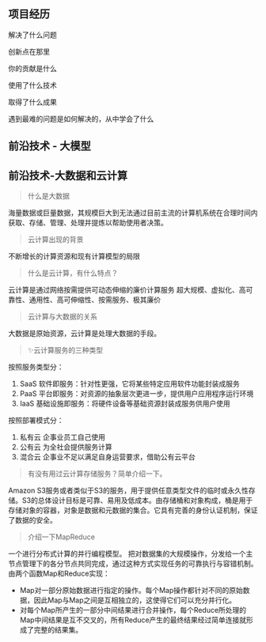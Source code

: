 ## 项目经历

解决了什么问题

创新点在那里

你的贡献是什么

使用了什么技术

取得了什么成果

遇到最难的问题是如何解决的，从中学会了什么


## 前沿技术 - 大模型



## 前沿技术-大数据和云计算

> 什么是大数据

海量数据或巨量数据，其规模巨大到无法通过目前主流的计算机系统在合理时间内获取、存储、管理、处理并提炼以帮助使用者决策。

> 云计算出现的背景

不断增长的计算资源和现有计算模型的局限

> 什么是云计算，有什么特点？

云计算是通过网络按需提供可动态伸缩的廉价计算服务
超大规模、虚拟化、高可靠性、通用性、高可伸缩性、按需服务、极其廉价

> 云计算与大数据的关系

大数据是原始资源，云计算是处理大数据的手段。

> ✨云计算服务的三种类型

按照服务类型分：
1. SaaS 软件即服务：针对性更强，它将某些特定应用软件功能封装成服务
2. PaaS 平台即服务：对资源的抽象层次更进一步，提供用户应用程序运行环境
3. IaaS 基础设施即服务：将硬件设备等基础资源封装成服务供用户使用

按照部署模式分：
1. 私有云 企事业员工自己使用
2. 公有云 为全社会提供服务计算
3. 混合云 企事业不足以满足自身运营要求，借助公有云平台

> 有没有用过云计算存储服务？简单介绍一下。

Amazon S3服务或者类似于S3的服务，用于提供任意类型文件的临时或永久性存储。S3的总体设计目标是可靠、易用及低成本。由存储桶和对象构成，桶是用于存储对象的容器，对象是数据和元数据的集合。它具有完善的身份认证机制，保证了数据的安全。

> 介绍一下MapReduce

一个进行分布式计算的并行编程模型。
把对数据集的大规模操作，分发给一个主节点管理下的各分节点共同完成，通过这种方式实现任务的可靠执行与容错机制。
由两个函数Map和Reduce实现：
- Map对一部分原始数据进行指定的操作。每个Map操作都针对不同的原始数据，因此Map与Map之间是互相独立的，这使得它们可以充分并行化。
- 对每个Map所产生的一部分中间结果进行合并操作，每个Reduce所处理的Map中间结果是互不交叉的，所有Reduce产生的最终结果经过简单连接就形成了完整的结果集。

